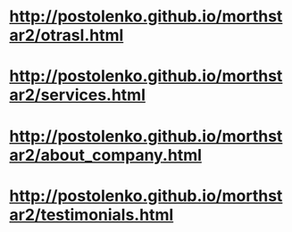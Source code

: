 # http://postolenko.github.io/morthstar2/otrasl.html
# http://postolenko.github.io/morthstar2/services.html
# http://postolenko.github.io/morthstar2/about_company.html
# http://postolenko.github.io/morthstar2/testimonials.html